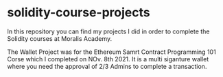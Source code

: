 # solidity-course-projects

In this repository you can find my projects I did in order to complete the Solidity courses at Moralis Academy.

The Wallet Project was for the Ethereum Samrt Contract Programming 101 Corse which I completed on NOv. 8th 2021.
It is a multi siganture wallet where you need the approval of 2/3 Admins to complete a transaction.
